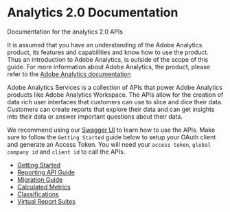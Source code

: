 # Analytics 2.0 Documentation
Documentation for the analytics 2.0 APIs

It is assumed that you have an understanding of the Adobe Analytics product, its features and capabilities and know how to use the product. Thus an introduction to Adobe Analytics, is outside of the scope of this guide. For more information about Adobe Analytics, the product, please refer to the [Adobe Analytics documentation](https://marketing.adobe.com/resources/help/en_US/analytics/getting-started/)

Adobe Analytics Services is a collection of APIs that power Adobe Analytics products like Adobe Analytics Workspace. The APIs allow for the creation of data rich user interfaces that customers can use to slice and dice their data. Customers can create reports that explore their data and can get insights into their data or answer important questions about their data.  

We recommend using our [Swagger UI](https://adobedocs.github.io/analytics-2.0-apis/) to learn how to use the APIs. Make sure to follow the `Getting Started` guide below to setup your OAuth client and generate an Access Token. You will need your `access token`, `global company id` and `client id` to call the APIs.

* [Getting Started](getting-started.md)
* [Reporting API Guide](reporting-guide.md)
* [Migration Guide](migration-guide.md)
* [Calculated Metrics](calculatedmetrics.md)
* [Classifications](classifications-guide.md)
* [Virtual Report Suites](virtualreportsuites.md)
